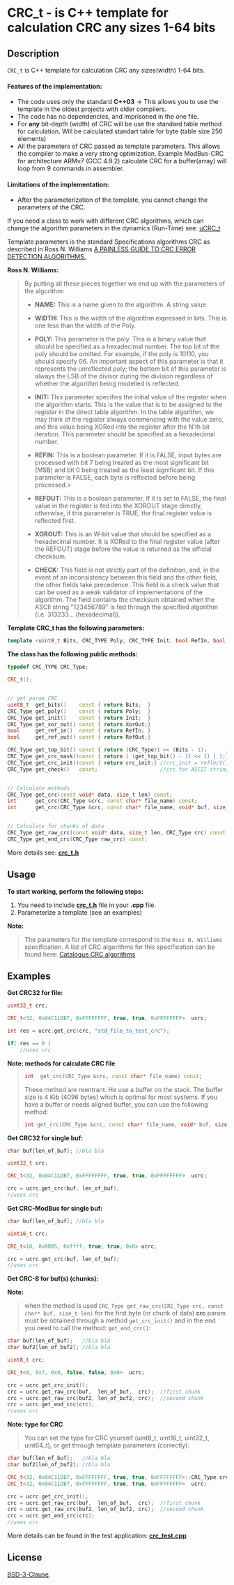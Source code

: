# CRC_t - is C++ template for calculation CRC any sizes 1-64 bits


## Description

`CRC_t` is C++ template for calculation CRC any sizes(width) 1-64 bits.

#### Features of the implementation:

 - The code uses only the standard **C++03** -> This allows you to use the template in the oldest projects with older compilers.
 - The code has no dependencies, and imprisoned in the one file.
 - For **any** bit-depth (width) of CRC will be use the standard table method for calculation. Will be calculated standart table for byte (table size 256 elements)
 - All the parameters of CRC passed as template parameters. This allows the compiler to make a very strong optimization. Example ModBus-CRC for architecture ARMv7 (GCC 4.9.2) calculate CRC for a buffer(array) will loop from 9 commands in assembler.


#### Limitations of the implementation:

- After the parameterization of the template, you cannot change the parameters of the CRC.


If you need a class to work with different CRC algorithms, which can change the algorithm parameters in the dynamics (Run-Time) see:
[uCRC_t](https://github.com/KoynovStas/uCRC_t)


Template parameters is the standard Specifications algorithms CRC as described in Ross N. Williams [A PAINLESS GUIDE TO CRC ERROR DETECTION ALGORITHMS.](http://www.ross.net/crc/download/crc_v3.txt)


**Ross N. Williams:**

> By putting all these pieces together we end up with the parameters of the algorithm:
>
>   - **NAME:** This is a name given to the algorithm. A string value.
>
>   - **WIDTH:** This is the width of the algorithm expressed in bits.
>   This is one less than the width of the Poly.
>
>   - **POLY:** This parameter is the poly. This is a binary value that
>   should be specified as a hexadecimal number. The top bit of the
>   poly should be omitted. For example, if the poly is 10110, you
>   should specify 06. An important aspect of this parameter is that it
>   represents the unreflected poly; the bottom bit of this parameter
>   is always the LSB of the divisor during the division regardless of
>   whether the algorithm being modelled is reflected.
>
>   - **INIT:** This parameter specifies the initial value of the register
>   when the algorithm starts. This is the value that is to be assigned
>   to the register in the direct table algorithm. In the table
>   algorithm, we may think of the register always commencing with the
>   value zero, and this value being XORed into the register after the
>   N'th bit iteration. This parameter should be specified as a
>   hexadecimal number.
>
>   - **REFIN:** This is a boolean parameter. If it is FALSE, input bytes are
>   processed with bit 7 being treated as the most significant bit
>   (MSB) and bit 0 being treated as the least significant bit. If this
>   parameter is FALSE, each byte is reflected before being processed.>
>
>   - **REFOUT:** This is a boolean parameter. If it is set to FALSE, the
>   final value in the register is fed into the XOROUT stage directly,
>   otherwise, if this parameter is TRUE, the final register value is
>   reflected first.
>
>   - **XOROUT:** This is an W-bit value that should be specified as a
>   hexadecimal number. It is XORed to the final register value (after
>   the REFOUT) stage before the value is returned as the official
>   checksum.
>
>   - **CHECK:** This field is not strictly part of the definition, and, in
>   the event of an inconsistency between this field and the other
>   field, the other fields take precedence. This field is a check
>   value that can be used as a weak validator of implementations of
>   the algorithm. The field contains the checksum obtained when the
>   ASCII string "123456789" is fed through the specified algorithm
>   (i.e. 313233... (hexadecimal)).



**Template CRC_t has the following parameters:**
```C++
template <uint8_t Bits, CRC_TYPE Poly, CRC_TYPE Init, bool RefIn, bool RefOut, CRC_TYPE XorOut>
```


**The class has the following public methods:**
```C++
typedef CRC_TYPE CRC_Type;

CRC_t();


// get param CRC
uint8_t  get_bits()    const { return Bits;  }
CRC_Type get_poly()    const { return Poly;  }
CRC_Type get_init()    const { return Init;  }
CRC_Type get_xor_out() const { return XorOut;}
bool     get_ref_in()  const { return RefIn; }
bool     get_ref_out() const { return RefOut;}

CRC_Type get_top_bit() const { return (CRC_Type)1 << (Bits - 1);      }
CRC_Type get_crc_mask()const { return ( (get_top_bit() - 1) << 1) | 1;}
CRC_Type get_crc_init()const { return crc_init;} //crc_init = reflect(Init, Bits) if RefIn, else = Init
CRC_Type get_check()   const;                    //crc for ASCII string "123456789" (i.e. 313233... (hexadecimal)).


// Calculate methods
CRC_Type get_crc(const void* data, size_t len) const;
int      get_crc(CRC_Type &crc, const char* file_name) const;
int      get_crc(CRC_Type &crc, const char* file_name, void* buf, size_t size_buf) const;


// Calculate for chunks of data
CRC_Type get_raw_crc(const void* data, size_t len, CRC_Type crc) const; //for first byte crc = init (must be)
CRC_Type get_end_crc(CRC_Type raw_crc) const;
```

More details see: **[crc_t.h](./crc_t.h)**


## Usage

**To start working, perform the following steps:**

1. You need to include **[crc_t.h](./crc_t.h)** file in your **.cpp** file.
2. Parameterize a template (see an examples)

**Note:**
> The parameters for the template correspond to the `Ross N. Williams` specification. A list of CRC algorithms for this specification can be found here: [Catalogue CRC algorithms](http://reveng.sourceforge.net/crc-catalogue/all.htm)


## Examples

**Get CRC32 for file:**

```C++
uint32_t crc;

CRC_t<32, 0x04C11DB7, 0xFFFFFFFF, true, true, 0xFFFFFFFF>  ucrc;

int res = ucrc.get_crc(crc, "std_file_to_test_crc");

if( res == 0 )
    //uses crc
```


**Note: methods for calculate CRC file**

>  ```C++
>  int  get_crc(CRC_Type &crc, const char* file_name) const;
>  ```
>  These method are reentrant. He use a buffer on the stack.
>  The buffer size is 4 Kib (4096 bytes) which is optimal for most   systems.
>  If you have a buffer or needs aligned buffer, you can use the following method:
>  
>  ```C++
>  int get_crc(CRC_Type &crc, const char* file_name, void* buf, size_t size_buf) const;
>  ```


**Get CRC32 for single buf:**

```C++
char buf[len_of_buf]; //bla bla

uint32_t crc;

CRC_t<32, 0x04C11DB7, 0xFFFFFFFF, true, true, 0xFFFFFFFF>  ucrc;

crc = ucrc.get_crc(buf, len_of_buf);
//uses crc
```


**Get CRC-ModBus for single buf:**

```C++
char buf[len_of_buf]; //bla bla

uint16_t crc;

CRC_t<16, 0x8005, 0xffff, true, true, 0x0> ucrc;

crc = ucrc.get_crc(buf, len_of_buf);
//uses crc
```



**Get CRC-8 for buf(s) (chunks):**

**Note:**
>  when the method is used `CRC_Type get_raw_crc(CRC_Type crc, const char* buf, size_t len)`
>  for the first byte (or chunk of data) **crc** param must be obtained through a method `get_crc_init()`
>  and in the end you need to call the method: `get_end_crc()`:

```C++
char buf[len_of_buf];   //bla bla
char buf2[len_of_buf2]; //bla bla

uint8_t crc;

CRC_t<8, 0x7, 0x0, false, false, 0x0>  ucrc;

crc = ucrc.get_crc_init();
crc = ucrc.get_raw_crc(buf,  len_of_buf,  crc);  //first chunk
crc = ucrc.get_raw_crc(buf2, len_of_buf2, crc);  //second chunk
crc = ucrc.get_end_crc(crc);
//uses crc
```

**Note: type for CRC**
> You can set the type for CRC yourself (uint8_t, uint16_t, uint32_t, uint64_t), or get through template parameters (correctly):

```C++
char buf[len_of_buf];   //bla bla
char buf2[len_of_buf2]; //bla bla

CRC_t<32, 0x04C11DB7, 0xFFFFFFFF, true, true, 0xFFFFFFFF>::CRC_Type crc;
CRC_t<32, 0x04C11DB7, 0xFFFFFFFF, true, true, 0xFFFFFFFF>  ucrc;

crc = ucrc.get_crc_init();
crc = ucrc.get_raw_crc(buf,  len_of_buf,  crc);  //first chunk
crc = ucrc.get_raw_crc(buf2, len_of_buf2, crc);  //second chunk
crc = ucrc.get_end_crc(crc);
//uses crc
```


More details can be found in the test application: **[crc_test.cpp](./tests/crc_test.cpp)**




## License

[BSD-3-Clause](./LICENSE).
